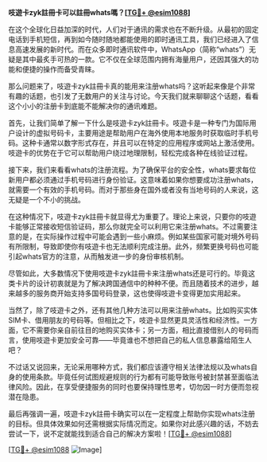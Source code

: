 **吱遊卡zyk註冊卡可以註冊whats嗎？[[TG💪+ @esim1088](https://t.me/s/esim1088)]**

在这个全球化日益加深的时代，人们对于通讯的需求也在不断升级。从最初的固定电话到手机短信，再到如今随时随地都能使用的即时通讯工具，我们已经进入了信息高速发展的新时代。而在众多即时通讯软件中，WhatsApp（简称“whats”）无疑是其中最炙手可热的一款。它不仅在全球范围内拥有海量用户，还因其强大的功能和便捷的操作而备受青睐。

那么问题来了，吱遊卡zyk註冊卡真的能用来注册whats吗？这听起来像是个非常有趣的话题，也引发了无数用户的关注与讨论。今天我们就来聊聊这个话题，看看这个小小的注册卡到底能不能解决你的通讯难题。

首先，让我们简单了解一下什么是吱遊卡zyk註冊卡。吱遊卡是一种专门为国际用户设计的虚拟号码卡，主要用途是帮助用户在海外使用本地服务时获取临时手机号码。这种卡通常以数字形式存在，并且可以在特定的应用程序或网站上激活使用。吱遊卡的优势在于它可以帮助用户绕过地理限制，轻松完成各种在线验证过程。

接下来，我们来看看whats的注册流程。为了确保平台的安全性，whats要求每位新用户都必须通过手机号码进行身份验证。这意味着如果你想要成功注册whats，就需要一个有效的手机号码。而对于那些身在国外或者没有当地号码的人来说，这无疑是一个不小的挑战。

在这种情况下，吱遊卡zyk註冊卡就显得尤为重要了。理论上来说，只要你的吱遊卡能够正常接收短信验证码，那么你就完全可以利用它来注册whats。不过需要注意的是，在实际操作过程中可能会遇到一些小麻烦。例如某些国家可能对境外号码有所限制，导致即使你有吱遊卡也无法顺利完成注册。此外，频繁更换号码也可能引起whats官方的注意，从而触发进一步的身份审核机制。

尽管如此，大多数情况下使用吱遊卡zyk註冊卡来注册whats还是可行的。毕竟这类卡片的设计初衷就是为了解决跨国通信中的种种不便。而且随着技术的进步，越来越多的服务商开始支持多国号码登录，这也使得吱遊卡变得更加实用起来。

当然了，除了吱遊卡之外，还有其他几种方法可以用来注册whats。比如购买实体SIM卡、借用朋友的号码等。但相比之下，吱遊卡显然更具灵活性和经济性。一方面，它不需要你亲自前往目的地购买实体卡；另一方面，相比直接借别人的号码而言，使用吱遊卡更加安全可靠——毕竟谁也不想把自己的私人信息暴露给陌生人吧？

不过话又说回来，无论采用哪种方式，我们都应该遵守相关法律法规以及whats自身的使用条款。毕竟任何试图规避规则的行为都有可能导致账号被封禁甚至面临法律风险。因此，在享受便捷服务的同时也要保持理性思考，切勿因一时方便而忽视潜在隐患。

最后再强调一遍，吱遊卡zyk註冊卡确实可以在一定程度上帮助你实现whats注册的目标。但具体效果如何还需根据实际情况而定。如果你对此感兴趣的话，不妨去尝试一下，说不定就能找到适合自己的解决方案啦！[[TG💪+ @esim1088](https://t.me/s/esim1088)]

[[TG💪+ @esim1088](https://t.me/s/esim1088) ![Image](https://i.postimg.cc/4NQfJmqS/Snipaste-2025-05-13-00-14-12.png)]